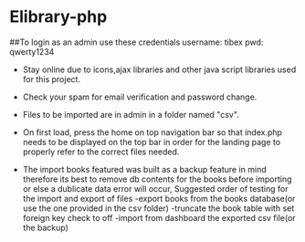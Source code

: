 # Elibrary-php

##To login as an admin use these credentials
username: tibex
pwd: qwerty1234

- Stay online due to icons,ajax libraries and other java script libraries used for this project.  
- Check your spam for email verification and password change.
- Files to be imported are in admin in a folder named "csv".
- On first load, press the home on top navigation bar so that index.php needs to be displayed on the top bar in order for the landing page to properly refer to the correct files needed.

- The import books featured was built as a backup feature in mind therefore its best to remove db contents for the books before importing or else a dublicate data error will occur,
Suggested order of testing for the import and export of files
  -export books from the books database(or use the one provided in the csv folder)
  -truncate the book table with set foreign key check to off
  -import from dashboard the exported csv file(or the backup)
